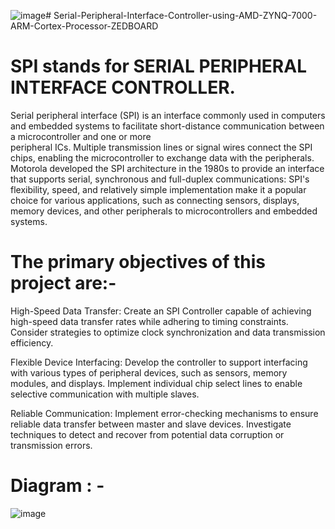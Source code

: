 ![image](https://github.com/8307820421/Serial-Peripheral-Interface-Controller-using-AMD-ZYNQ-7000-ARM-Cortex-Processor-ZEDBOARD/assets/110840084/b73df4a6-bf66-4b07-ae54-433121a5ad3e)# Serial-Peripheral-Interface-Controller-using-AMD-ZYNQ-7000-ARM-Cortex-Processor-ZEDBOARD

# SPI stands for SERIAL PERIPHERAL INTERFACE CONTROLLER.
Serial peripheral interface (SPI) is an interface commonly used in computers and embedded systems to facilitate short-distance communication between a microcontroller and one or more  
peripheral ICs. Multiple transmission lines or signal wires connect the SPI chips, enabling the microcontroller to exchange data with the peripherals.
Motorola developed the SPI architecture in the 1980s to provide an interface that supports serial, synchronous and full-duplex communications:
SPI's flexibility, speed, and relatively simple implementation make it a popular choice for various applications, such as connecting sensors, displays, memory devices, and other 
peripherals to microcontrollers and embedded systems.
# The primary objectives of this project are:-
High-Speed Data Transfer: Create an SPI Controller capable of achieving high-speed data transfer rates while adhering to timing constraints. Consider strategies to optimize clock synchronization and data transmission efficiency.

Flexible Device Interfacing: Develop the controller to support interfacing with various types of peripheral devices, such as sensors, memory modules, and displays. Implement individual chip select lines to enable selective communication with multiple slaves. 

Reliable Communication: Implement error-checking mechanisms to ensure reliable data transfer between master and slave devices. Investigate techniques to detect and recover from potential data corruption or transmission errors.

# Diagram : -
![image](https://github.com/8307820421/Serial-Peripheral-Interface-Controller-using-AMD-ZYNQ-7000-ARM-Cortex-Processor-ZEDBOARD/assets/110840084/7329bd0a-5ccf-4a05-b989-e0b0bda4a11b)











